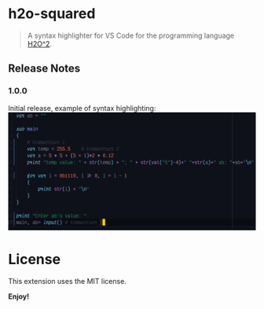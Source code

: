 # h2o-squared

> A syntax highlighter for VS Code for the programming language [H2O^2](https://github.com/makuke1234/H2O2).


## Release Notes
### 1.0.0

Initial release, example of syntax highlighting:
![Syntax1](https://github.com/makuke1234/h2o-squared/raw/master/images/pic1.png)


# License

This extension uses the MIT license.


**Enjoy!**
